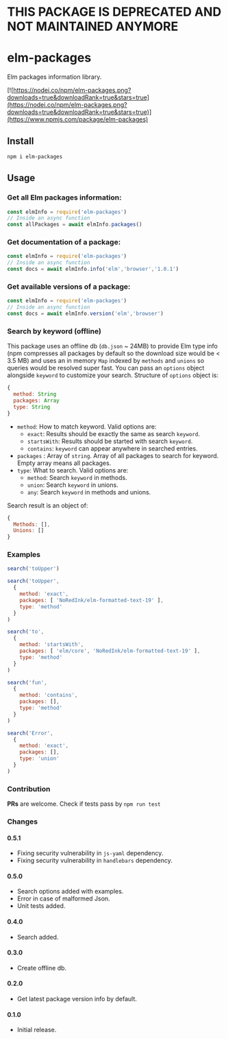 # THIS PACKAGE IS DEPRECATED AND NOT MAINTAINED ANYMORE

# elm-packages

Elm packages information library.

[![https://nodei.co/npm/elm-packages.png?downloads=true&downloadRank=true&stars=true](https://nodei.co/npm/elm-packages.png?downloads=true&downloadRank=true&stars=true)](https://www.npmjs.com/package/elm-packages)

## Install

```bash
npm i elm-packages
```

## Usage

### Get all Elm packages information:

```js
const elmInfo = require('elm-packages')
// Inside an async function
const allPackages = await elmInfo.packages()
```

### Get documentation of a package:

```js
const elmInfo = require('elm-packages')
// Inside an async function
const docs = await elmInfo.info('elm','browser','1.0.1')
```

### Get available versions of a package:

```js
const elmInfo = require('elm-packages')
// Inside an async function
const docs = await elmInfo.version('elm','browser')
```

### Search by keyword (offline)

This package uses an offline db (`db.json` ~ 24MB) to provide Elm type info (npm compresses all packages by default so the download size would be < 3.5 MB) and uses an in memory `Map` indexed by `methods` and `unions` so queries would be resolved super fast.
You can pass an `options` object alongside `keyword` to customize your search. Structure of `options` object is:

```js
{
  method: String
  packages: Array
  type: String
}
```

- `method`: How to match keyword. Valid options are:
  - `exact`: Results should be exactly the same as search `keyword`.
  - `startsWith`: Results should be started with search `keyword`.
  - `contains`: `keyword` can appear anywhere in searched entries.
- `packages` : Array of `string`. Array of all packages to search for keyword. Empty array means all packages.
- `type`: What to search. Valid options are:
  - `method`: Search `keyword` in methods.
  - `union`: Search `keyword` in unions.
  - `any`: Search `keyword` in methods and unions.

Search result is an object of:

```js
{
  Methods: [],
  Unions: []
}
```

### Examples

```js
search('toUpper')
```

```js
search('toUpper',
  {
    method: 'exact',
    packages: [ 'NoRedInk/elm-formatted-text-19' ],
    type: 'method'
  }
)
```

```js
search('to',
  {
    method: 'startsWith',
    packages: [ 'elm/core', 'NoRedInk/elm-formatted-text-19' ],
    type: 'method'
  }
)
```

```js
search('fun',
  {
    method: 'contains',
    packages: [],
    type: 'method'
  }
)
```

```js
search('Error',
  {
    method: 'exact',
    packages: [],
    type: 'union'
  }
)
```

### Contribution

**PRs** are welcome. Check if tests pass by `npm run test`

### Changes

#### 0.5.1

- Fixing security vulnerability in `js-yaml` dependency.
- Fixing security vulnerability in `handlebars` dependency.

#### 0.5.0

- Search options added with examples.
- Error in case of malformed Json.
- Unit tests added.

#### 0.4.0

- Search added.

#### 0.3.0

- Create offline db.

#### 0.2.0

- Get latest package version info by default.

#### 0.1.0

- Initial release.

